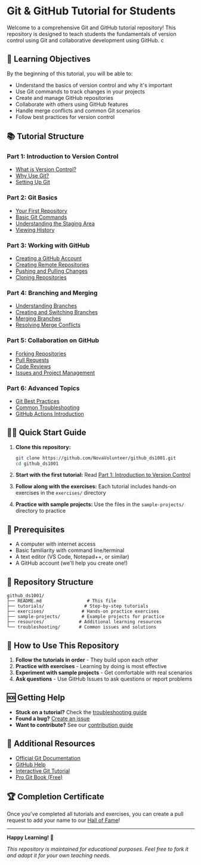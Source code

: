 # Git & GitHub Tutorial for Students

Welcome to a comprehensive Git and GitHub tutorial repository! This repository is designed to teach students the fundamentals of version control using Git and collaborative development using GitHub.
c
## 🎯 Learning Objectives

By the beginning of this tutorial, you will be able to:
- Understand the basics of version control and why it's important
- Use Git commands to track changes in your projects
- Create and manage GitHub repositories
- Collaborate with others using GitHub features
- Handle merge conflicts and common Git scenarios
- Follow best practices for version control

## 📚 Tutorial Structure

### Part 1: Introduction to Version Control
- [What is Version Control?](tutorials/01-intro-to-version-control.md)
- [Why Use Git?](tutorials/02-why-git.md)
- [Setting Up Git](tutorials/03-git-setup.md)

### Part 2: Git Basics
- [Your First Repository](tutorials/04-first-repository.md)
- [Basic Git Commands](tutorials/05-basic-commands.md)
- [Understanding the Staging Area](tutorials/06-staging-area.md)
- [Viewing History](tutorials/07-git-history.md)

### Part 3: Working with GitHub
- [Creating a GitHub Account](tutorials/08-github-account.md)
- [Creating Remote Repositories](tutorials/09-remote-repositories.md)
- [Pushing and Pulling Changes](tutorials/10-push-pull.md)
- [Cloning Repositories](tutorials/11-cloning.md)

### Part 4: Branching and Merging
- [Understanding Branches](tutorials/12-branches.md)
- [Creating and Switching Branches](tutorials/13-branch-operations.md)
- [Merging Branches](tutorials/14-merging.md)
- [Resolving Merge Conflicts](tutorials/15-merge-conflicts.md)

### Part 5: Collaboration on GitHub
- [Forking Repositories](tutorials/16-forking.md)
- [Pull Requests](tutorials/17-pull-requests.md)
- [Code Reviews](tutorials/18-code-reviews.md)
- [Issues and Project Management](tutorials/19-issues.md)

### Part 6: Advanced Topics
- [Git Best Practices](tutorials/20-best-practices.md)
- [Common Troubleshooting](tutorials/21-troubleshooting.md)
- [GitHub Actions Introduction](tutorials/22-github-actions.md)

## 🏃‍♀️ Quick Start Guide

1. **Clone this repository:**
   ```bash
   git clone https://github.com/NovaVolunteer/github_ds1001.git
   cd github_ds1001
   ```

2. **Start with the first tutorial:**
   Read [Part 1: Introduction to Version Control](tutorials/01-intro-to-version-control.md)

3. **Follow along with the exercises:**
   Each tutorial includes hands-on exercises in the `exercises/` directory

4. **Practice with sample projects:**
   Use the files in the `sample-projects/` directory to practice

## 🔧 Prerequisites

- A computer with internet access
- Basic familiarity with command line/terminal
- A text editor (VS Code, Notepad++, or similar)
- A GitHub account (we'll help you create one!)

## 📁 Repository Structure

```
github_ds1001/
├── README.md                 # This file
├── tutorials/               # Step-by-step tutorials
├── exercises/              # Hands-on practice exercises
├── sample-projects/        # Example projects for practice
├── resources/             # Additional learning resources
└── troubleshooting/       # Common issues and solutions
```

## 🤝 How to Use This Repository

1. **Follow the tutorials in order** - They build upon each other
2. **Practice with exercises** - Learning by doing is most effective
3. **Experiment with sample projects** - Get comfortable with real scenarios
4. **Ask questions** - Use GitHub Issues to ask questions or report problems

## 🆘 Getting Help

- **Stuck on a tutorial?** Check the [troubleshooting guide](troubleshooting/README.md)
- **Found a bug?** [Create an issue](https://github.com/NovaVolunteer/github_ds1001/issues)
- **Want to contribute?** See our [contribution guide](CONTRIBUTING.md)

## 📖 Additional Resources

- [Official Git Documentation](https://git-scm.com/doc)
- [GitHub Help](https://help.github.com/)
- [Interactive Git Tutorial](https://learngitbranching.js.org/)
- [Pro Git Book (Free)](https://git-scm.com/book)

## 🏆 Completion Certificate

Once you've completed all tutorials and exercises, you can create a pull request to add your name to our [Hall of Fame](HALL_OF_FAME.md)!

---

**Happy Learning! 🚀**

*This repository is maintained for educational purposes. Feel free to fork it and adapt it for your own teaching needs.*
